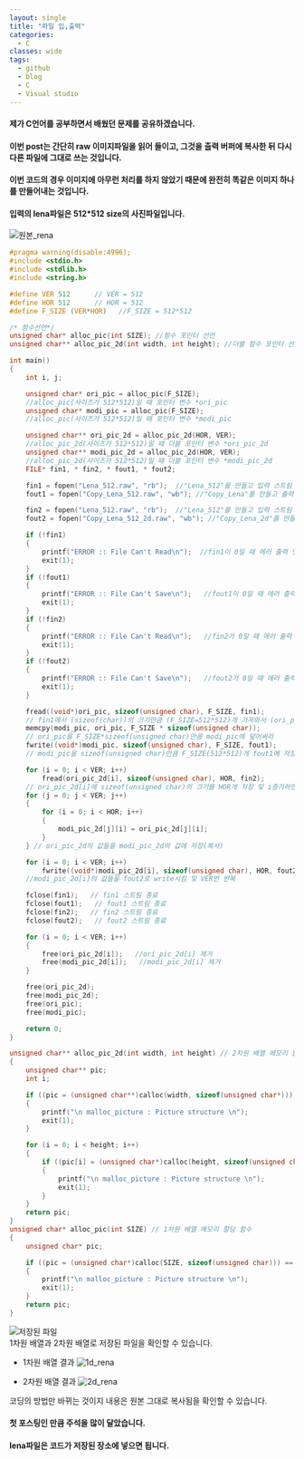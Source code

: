 ```yaml
---
layout: single
title: "파일 입,출력"
categories:
  - C
classes: wide
tags:
  - github
  - blog
  - C
  - Visual studio
---
```


#### 제가 C언어를 공부하면서 배웠던 문제를 공유하겠습니다. ####

#### 이번 post는 간단히 raw 이미지파일을 읽어 들이고, 그것을 출력 버퍼에 복사한 뒤 다시 다른 파일에 그대로 쓰는 것입니다. ####
#### 이번 코드의 경우 이미지에 아무런 처리를 하지 않았기 때문에 완전히 똑같은 이미지 하나를 만들어내는 것입니다. ####

#### 입력의 lena파일은 512*512 size의 사진파일입니다. ####

![원본_rena](https://user-images.githubusercontent.com/61397479/82587143-9a753a00-9bd3-11ea-9742-e6692bac69de.png)


```c
#pragma warning(disable:4996);
#include <stdio.h>
#include <stdlib.h>
#include <string.h>

#define VER 512      // VER = 512
#define HOR 512      // HOR = 512
#define F_SIZE (VER*HOR)   //F_SIZE = 512*512

/* 함수선언*/
unsigned char* alloc_pic(int SIZE); //함수 포인터 선언
unsigned char** alloc_pic_2d(int width, int height); //더블 함수 포인터 선언

int main()
{
    int i, j;

    unsigned char* ori_pic = alloc_pic(F_SIZE);
    //alloc_pic(사이즈가 512*512)일 때 포인터 변수 *ori_pic
    unsigned char* modi_pic = alloc_pic(F_SIZE);
    //alloc_pic(사이즈가 512*512)일 때 포인터 변수 *modi_pic

    unsigned char** ori_pic_2d = alloc_pic_2d(HOR, VER);
    //alloc_pic_2d(사이즈가 512*512)일 때 더블 포인터 변수 *ori_pic_2d
    unsigned char** modi_pic_2d = alloc_pic_2d(HOR, VER);
    //alloc_pic_2d(사이즈가 512*512)일 때 더블 포인터 변수 *modi_pic_2d
    FILE* fin1, * fin2, * fout1, * fout2;

    fin1 = fopen("Lena_512.raw", "rb");  //"Lena_512"를 만들고 입력 스트림 생성
    fout1 = fopen("Copy_Lena_512.raw", "wb"); //"Copy_Lena"를 만들고 출력 스트림 생성

    fin2 = fopen("Lena_512.raw", "rb");  //"Lena_512"를 만들고 입력 스트림 생성
    fout2 = fopen("Copy_Lena_512_2d.raw", "wb"); //"Copy_Lena_2d"를 만들고 출력 스트림 생성

    if (!fin1)
    {
        printf("ERROR :: File Can't Read\n");  //fin1이 0일 때 에러 출력 및 종료
        exit(1);
    }
    if (!fout1)
    {
        printf("ERROR :: File Can't Save\n");   //fout1이 0일 때 에러 출력 및 종료
        exit(1);
    }
    if (!fin2)
    {
        printf("ERROR :: File Can't Read\n");   //fin2가 0일 때 에러 출력 및 종료
        exit(1);
    }
    if (!fout2)
    {
        printf("ERROR :: File Can't Save\n");   //fout2가 0일 때 에러 출력 및 종료
        exit(1);
    }

    fread((void*)ori_pic, sizeof(unsigned char), F_SIZE, fin1);
    // fin1에서 (sizeof(char))의 크기만큼 (F_SIZE=512*512)개 가져와서 (ori_pic)에 저장
    memcpy(modi_pic, ori_pic, F_SIZE * sizeof(unsigned char));
    // ori_pic을 F_SIZE*sizeof(unsigned char)만큼 modi_pic에 덮어써라
    fwrite((void*)modi_pic, sizeof(unsigned char), F_SIZE, fout1);
    // modi_pic을 sizeof(unsigned char)만큼 F_SIZE(512*512)개 fout1에 저장

    for (i = 0; i < VER; i++)
        fread(ori_pic_2d[i], sizeof(unsigned char), HOR, fin2);
    // ori_pic_2d[i]에 sizeof(unsigned char)의 크기를 HOR개 저장 및 i증가하면서 저장 반복
    for (j = 0; j < VER; j++)
    {
        for (i = 0; i < HOR; i++)
        {
            modi_pic_2d[j][i] = ori_pic_2d[j][i];
        }
    } // ori_pic_2d의 값들을 modi_pic_2d의 값에 저장(복사)

    for (i = 0; i < VER; i++)
        fwrite((void*)modi_pic_2d[i], sizeof(unsigned char), HOR, fout2);
    //modi_pic_2d[i]의 값들을 fout2로 write시킴 및 VER번 반복

    fclose(fin1);   // fin1 스트림 종료
    fclose(fout1);   // fout1 스트림 종료
    fclose(fin2);   // fin2 스트림 종료
    fclose(fout2);   // fout2 스트림 종료

    for (i = 0; i < VER; i++)
    {
        free(ori_pic_2d[i]);   //ori_pic_2d[i] 제거
        free(modi_pic_2d[i]);   //modi_pic_2d[i] 제거
    }

    free(ori_pic_2d);
    free(modi_pic_2d);
    free(ori_pic);
    free(modi_pic);

    return 0;
}

unsigned char** alloc_pic_2d(int width, int height) // 2차원 배열 메모리 할당 함수
{
    unsigned char** pic;
    int i;

    if ((pic = (unsigned char**)calloc(width, sizeof(unsigned char*))) == NULL)
    {
        printf("\n malloc_picture : Picture structure \n");
        exit(1);
    }

    for (i = 0; i < height; i++)
    {
        if ((pic[i] = (unsigned char*)calloc(height, sizeof(unsigned char))) == NULL)
        {
            printf("\n malloc_picture : Picture structure \n");
            exit(1);
        }
    }
    return pic;
}
unsigned char* alloc_pic(int SIZE) // 1차원 배열 메모리 할당 함수
{
    unsigned char* pic;

    if ((pic = (unsigned char*)calloc(SIZE, sizeof(unsigned char))) == NULL)
    {
        printf("\n malloc_picture : Picture structure \n");
        exit(1);
    }
    return pic;
}
```
![저장된 파일](https://user-images.githubusercontent.com/61397479/82587223-bf69ad00-9bd3-11ea-9db6-e5c5807a008f.PNG)  
1차원 배열과 2차원 배열로 저장된 파일을 확인할 수 있습니다.

+ 1차원 배열 결과
![1d_rena](https://user-images.githubusercontent.com/61397479/82587332-ea540100-9bd3-11ea-8f28-928567613821.png)  

+ 2차원 배열 결과
![2d_rena](https://user-images.githubusercontent.com/61397479/82587390-0fe10a80-9bd4-11ea-9c71-8f88207f342f.png)  

코딩의 방법만 바뀌는 것이지 내용은 원본 그대로 복사됨을 확인할 수 있습니다.

#### 첫 포스팅인 만큼 주석을 많이 달았습니다. ####

#### lena파일은 코드가 저장된 장소에 넣으면 됩니다. ####
